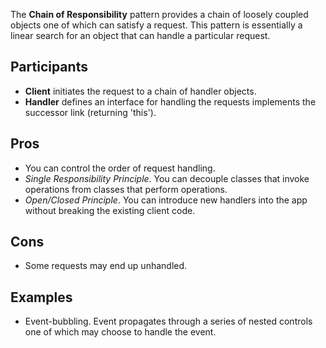 The **Chain of Responsibility** pattern provides a chain of loosely coupled objects one of which can satisfy a request. This pattern is essentially a linear search for an object that can handle a particular request.

## Participants

- **Client** initiates the request to a chain of handler objects.
- **Handler** defines an interface for handling the requests implements the successor link (returning 'this').

## Pros

- You can control the order of request handling.
- _Single Responsibility Principle_. You can decouple classes that invoke operations from classes that perform operations.
- _Open/Closed Principle_. You can introduce new handlers into the app without breaking the existing client code.

## Cons

- Some requests may end up unhandled.

## Examples

- Event-bubbling. Event propagates through a series of nested controls one of which may choose to handle the event.
